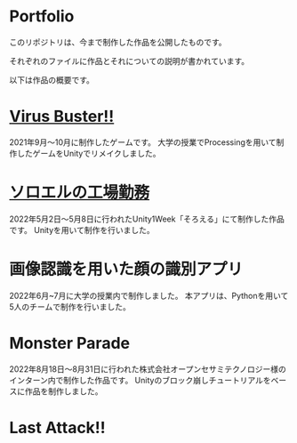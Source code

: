 # Portfolio
 このリポジトリは、今まで制作した作品を公開したものです。
 
 それぞれのファイルに作品とそれについての説明が書かれています。
 
 以下は作品の概要です。
 
 # [Virus Buster!!](https://github.com/TakumiShinya/Portfolio/tree/main/Virus%20Buster(%E5%80%8B%E4%BA%BA%E5%88%B6%E4%BD%9C%E3%82%B2%E3%83%BC%E3%83%A0))
 2021年9月～10月に制作したゲームです。
 大学の授業でProcessingを用いて制作したゲームをUnityでリメイクしました。
 
 # [ソロエルの工場勤務](https://github.com/TakumiShinya/Portfolio/tree/main/%E3%82%BD%E3%83%AD%E3%82%A8%E3%83%AB%E3%81%AE%E5%B7%A5%E5%A0%B4%E5%8B%A4%E5%8B%99(%E5%80%8B%E4%BA%BA%E5%88%B6%E4%BD%9C%E3%82%B2%E3%83%BC%E3%83%A0))
 2022年5月2日～5月8日に行われたUnity1Week「そろえる」にて制作した作品です。
 Unityを用いて制作を行いました。
 
 # 画像認識を用いた顔の識別アプリ
 2022年6月~7月に大学の授業内で制作しました。
 本アプリは、Pythonを用いて5人のチームで制作を行いました。
 
 # Monster Parade
 2022年8月18日～8月31日に行われた株式会社オープンセサミテクノロジー様のインターン内で制作した作品です。
 Unityのブロック崩しチュートリアルをベースに作品を制作しました。
 
 # Last Attack!!
